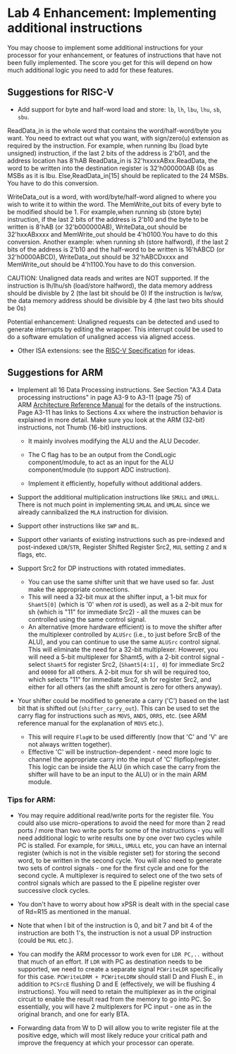 # Lab 4 Enhancement: Implementing additional instructions

You may choose to implement some additional instructions for your processor for your enhancement, or features of instructions that have not been fully implemented. The score you get for this will depend on how much additional logic you need to add for these features. 

## Suggestions for RISC-V
  
* Add support for byte and half-word load and store: `lb`, `lh`, `lbu`, `lhu`, `sb`, `sbu`.
    
ReadData_in is the whole word that contains the word/half-word/byte you want. 
You need to extract out what you want, with sign/zero(u) extension as required by the instruction.
For example, when running lbu (load byte unsigned) instruction, if the last 2 bits of the address is 2'b01, and the address location has 8'hAB ReadData_in is 32'hxxxxABxx.ReadData, the word to be written into the destination register is 32'h000000AB (0s as MSBs as it is lbu. Else,ReadData_in[15] should be replicated to the 24 MSBs. You have to do this conversion.

WriteData_out is a word, with word/byte/half-word aligned to where you wish to write it to within the word. The MemWrite_out bits of every byte to be modified should be 1. For example,when running sb (store byte) instruction, if the last 2 bits of the address is 2'b10 and the byte to be written is 8'hAB (or 32'b000000AB), WriteData_out should be 32'hxxABxxxx and MemWrite_out should be 4'h0100.You have to do this conversion.
Another example: when running sh (store halfword), if the last 2 bits of the address is 2'b10 and the half-word to be written is 16'hABCD (or 32'h0000ABCD), WriteData_out should be 32'hABCDxxxx and MemWrite_out should be 4'h1100.You have to do this conversion.

CAUTION: Unaligned data reads and writes are NOT supported. 
If the instruction is lh/lhu/sh (load/store halfword), the data memory address should be divisble by 2 (the last bit should be 0)
If the instruction is lw/sw, the data memory address should be divisible by 4 (the last two bits should be 0s)
    
Potential enhancement: Unaligned requests can be detected and used to generate interrupts by editing the wrapper. This interrupt could be used to do a software emulation of unaligned access via aligned access.

* Other ISA extensions: see the [RISC-V Specification](https://riscv.org/wp-content/uploads/2019/12/riscv-spec-20191213.pdf) for ideas. 

## Suggestions for ARM

* Implement all 16 Data Processing instructions. See Section "A3.4 Data processing instructions" in page A3-9 to A3-11 (page 75) of ARM [Architecture Reference Manual](https://canvas.nus.edu.sg/courses/62251/files/folder/Lab%20Resources?preview=4733362) for the details of the instructions. Page A3-11 has links to Sections 4.xx where the instruction behavior is explained in more detail. Make sure you look at the ARM (32-bit) instructions, not Thumb (16-bit) instructions.

    * It mainly involves modifying the ALU and the ALU Decoder.

    * The C flag has to be an output from the CondLogic component/module, to act as an input for the ALU component/module (to support ADC instruction).

    * Implement it efficiently, hopefully without additional adders.

* Support the additional multiplication instructions like `SMULL` and `UMULL`. There is not much point in implementing `SMLAL` and `UMLAL` since we already cannibalized the `MLA` instruction for division. 

* Support other instructions like `SWP` and `BL`.

* Support other variants of existing instructions such as pre-indexed and post-indexed `LDR`/`STR`, Register Shifted Register Src2, `MUL` setting `Z` and `N` flags, etc. 

* Support Src2 for DP instructions with rotated immediates. 
    * You can use the same shifter unit that we have used so far. Just make the appropriate connections. 
    * This will need a 32-bit mux at the shifter input, a 1-bit mux for `Shamt5[0]` (which is '0' when _rot_ is used), as well as a 2-bit mux for sh (which is "11" for immediate Src2) - all the muxes can be controlled using the same control signal. 
    * An alternative (more hardware efficient) is to move the shifter after the multiplexer controlled by `ALUSrc` (i.e., to just before SrcB of the ALU), and you can continue to use the same `ALUSrc` control signal. This will eliminate the need for a 32-bit multiplexer. However, you will need a 5-bit multiplexer for Shamt5, with a 2-bit control signal - select `Shamt5` for register Src2, (`Shamt5[4:1], 0`) for immediate Src2 and `00000` for all others. A 2-bit mux for sh will be required too, which selects "11" for immediate Src2, sh for register Src2, and either for all others (as the shift amount is zero for others anyway).


* Your shifter could be modified to generate a carry ('C') based on the last bit that is shifted out (`shifter_carry_out`). This can be used to set the carry flag for instructions such as `MOVS`, `ANDS`, `ORRS`, etc. (see ARM reference manual for the explanation of `MOVS` etc.).
    * This will require `FlagW` to be used differently (now that 'C' and 'V' are not always written together).
    * Effective 'C' will be instruction-dependent - need more logic to channel the appropriate carry into the input of 'C' flipflop/register. This logic can be inside the ALU (in which case the carry from the shifter will have to be an input to the ALU) or in the main ARM module.

### Tips for ARM: 

* You may require additional read/write ports for the register file. You could also use micro-operations to avoid the need for more than 2 read ports / more than two write ports for some of the instructions - you will need additional logic to write results one by one over two cycles while PC is stalled. For example, for `SMULL`, `UMULL` etc, you can have an internal register (which is not in the visible register set) for storing the second word, to be written in the second cycle. You will also need to generate two sets of control signals - one for the first cycle and one for the second cycle. A multiplexer is required to select one of the two sets of control signals which are passed to the E pipeline register over successive clock cycles.

* You don't have to worry about how xPSR is dealt with in the special case of Rd=R15 as mentioned in the manual.

* Note that when I bit of the instruction is 0, and bit 7 and bit 4 of the instruction are both 1's, the instruction is not a usual DP instruction (could be `MUL` etc.).

* You can modify the ARM processor to work even for `LDR PC,..` without that much of an effort. If `LDR` with PC as destination needs to be supported, we need to create a separate signal `PCWriteLDR` specifically for this case. `PCWriteLDRM + PCWriteLDRW` should stall D and Flush E., in addition to `PCSrcE` flushing D and E (effectively, we will be flushing 4 instructions). You will need to retain the multiplexer as in the original circuit to enable the result read from the memory to go into PC. So essentially, you will have 2 multiplexers for PC input - one as in the original branch, and one for early BTA.

* Forwarding data from W to D will allow you to write register file at the positive edge, which will most likely reduce your critical path and improve the frequency at which your processor can operate.


